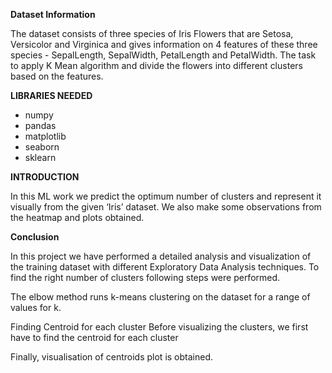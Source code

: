 **Dataset Information**

The dataset consists of three species of Iris Flowers that are Setosa, Versicolor and Virginica and gives information on 4 features of these three species - SepalLength, SepalWidth, PetalLength and PetalWidth. The task to apply K Mean algorithm and divide the flowers into different clusters based on the features.

**LIBRARIES NEEDED**

- numpy
- pandas
- matplotlib
- seaborn
- sklearn

**INTRODUCTION**

In this ML work we predict the optimum number of clusters and represent it visually from the given ‘Iris’ dataset. We also make some observations from the heatmap and plots obtained.

**Conclusion**

In this project we have performed a detailed analysis and visualization of the training dataset with different Exploratory Data Analysis techniques. To find the right number of clusters following steps were performed.

The elbow method runs k-means clustering on the dataset for a range of values for k.

Finding Centroid for each cluster
Before visualizing the clusters, we first have to find the centroid for each cluster

Finally, visualisation of centroids plot is obtained.
